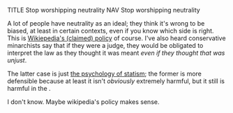 TITLE Stop worshipping neutrality
NAV Stop worshipping neutrality

A lot of people have neutrality as an ideal; they think it's wrong to be biased, at least in certain contexts, even if you know which side is right. This is [Wikiepedia's (claimed) policy](wikipedia_bias) of course. I've also heard conservative minarchists say that if they were a judge, they would be obligated to interpret the law as they thought it was meant *even if they thought that was unjust*.

The latter case is just [the psychology of statism](democracy_nihilism); the former is more defensible because at least it isn't *obviously* extremely harmful, but it still is harmful in the .

I don't know. Maybe wikipedia's policy makes sense.
